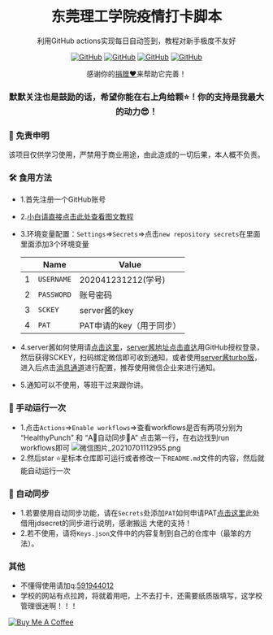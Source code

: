 
<p align="center">
 <h1 align="center">东莞理工学院疫情打卡脚本</h1>
 <p align="center">利用GitHub actions实现每日自动签到，教程对新手极度不友好</p>
</p>
  <p align="center">
  <a href="https://github.com/mimiranda0111/covid19-2021/watchers"><img alt="GitHub" src="https://badgen.net/github/watchers/mimiranda0111/covid19-2021?label=Watchers&color=0088ff&style=for-the-badge" /></a>
 <a href="https://github.com/mimiranda0111/covid19-2021/issues"><img alt="GitHub" src="https://badgen.net/github/issues/mimiranda0111/covid19-2021?label=Issue&color=0088ff&style=for-the-badge" /></a>
    <a href="https://github.com/mimiranda0111/covid19-2021/stargazers"><img alt="GitHub" src="https://badgen.net/github/stars/mimiranda0111/covid19-2021?label=Stars&style=for-the-badge"></a>
    <a href="https://github.com/mimiranda0111/covid19-2021/network/members"><img alt="GitHub" src="https://badgen.net/github/forks/mimiranda0111/covid19-2021?label=Fork&style=for-the-badge"></a>
 <br />
  </p>
<p align="center">感谢你的<a href="">捐赠❤</a>来帮助它完善！
<br />
<h3 align="center">默默关注也是鼓励的话，希望你能在右上角给颗⭐！你的支持是我最大的动力😎！</h3>


### 🚨 免责申明
    
该项目仅供学习使用，严禁用于商业用途，由此造成的一切后果，本人概不负责。

### 🛠 食用方法
- 1.首先注册一个GitHub账号

- 2.[小白请直接点击此处查看图文教程](https://share.weiyun.com/C8Av7vpu)

- 3.环境变量配置：`Settings`=>`Secrets`=>点击`new repository secrets`在里面里面添加3个环境变量

  |   | Name | Value |
  | - | - | - |
  |1| `USERNAME` | 202041231212(学号)|
  |2| `PASSWORD` | 账号密码 |
  |3| `SCKEY` | server酱的key |
  |4| `PAT` | PAT申请的key（用于同步） |


- 4.server酱如何使用请[点击这里](https://zhuanlan.zhihu.com/p/108201220?from_voters_page=true)，[server酱地址点击直达](http://sc.ftqq.com/3.version)用GitHub授权登录，然后获得SCKEY，扫码绑定微信即可收到通知，或者使用[server酱turbo版](https://sct.ftqq.com/)，进入后点击[消息通道](https://sct.ftqq.com/forward)进行配置，推荐使用微信企业来进行通知。

- 5.通知可以不使用，等班干过来跟你讲。

### 🚀 手动运行一次

- 1.点击`Actions`=>`Enable workflows`=>查看workflows是否有两项分别为 “HealthyPunch” 和 “A🔄自动同步🔄A” 点击第一行，在右边找到run workflows即可
![微信图片_20210701112955.png](https://i.loli.net/2021/07/05/HVXImoLlkNyu6Mr.png)
- 2.然后star ⭐星标本仓库即可运行或者修改一下`README.md`文件的内容，然后就能自动运行一次

### 🎨 自动同步
- 1.若要使用自动同步功能，请在`Secrets`处添加`PAT`如何申请PAT[点击这里](https://gitee.com/miranda0111/JDscret/blob/main/backup/reposync.md)此处借用jdsecret的同步进行说明，感谢搬运 大佬的支持！
- 2.若不使用，请将`Keys.json`文件中的内容复制到自己的仓库中（最笨的方法）。

### 其他

- 不懂得使用请加q:[591944012](https://im.qq.com/index)
- 学校的网站有点拉跨，将就着用吧，上不去打卡，还需要纸质版填写，这学校管理很迷啊！！！

<a href=""><img src="https://www.buymeacoffee.com/assets/img/custom_images/orange_img.png" alt="Buy Me A Coffee" style="height: auto !important;width: auto !important;" ></a>
